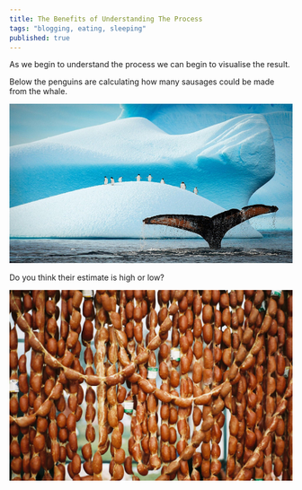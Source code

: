 ```yaml
---
title: The Benefits of Understanding The Process
tags: "blogging, eating, sleeping"
published: true
---
```



As we begin to understand the process we can begin to visualise the result.

Below the penguins are calculating how many sausages could be made from the whale.

![](/uploads/fd802a72-54a7-444f-ba64-1548c7494010.jpg)

Do you think their estimate is high or low?

![](/uploads/versions/sausages---(----1818-1228)---.jpg)
